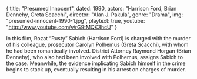 {
  title: "Presumed Innocent",
  dated: 1990,
  actors: "Harrison Ford, Brian Dennehy, Greta Scacchi",
  director: "Alan J. Pakula",
  genre: "Drama",
  img: "presumed-innocent-1990-1.jpg",
  playtext: true,
  youtube: "http://www.youtube.com/v/rG9tMQK3hcU"
}

In this film, Rozat “Rusty” Sabich (Harrison Ford) is charged with the murder of his colleague, prosecutor Carolyn Polhemus (Greta Scacchi), with whom he had been romantically involved. District Attorney Raymond Horgan (Brian Dennehy), who also had been involved with Polhemus, assigns Sabich to the case. Meanwhile, the evidence implicating Sabich himself in the crime begins to stack up, eventually resulting in his arrest on charges of murder.